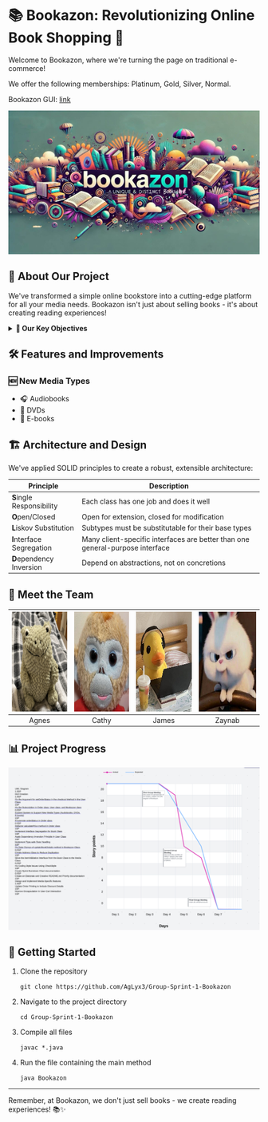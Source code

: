 # 📚 Bookazon: Revolutionizing Online Book Shopping 🚀

Welcome to Bookazon, where we're turning the page on traditional e-commerce!

We offer the following memberships: Platinum, Gold, Silver, Normal.

Bookazon GUI: [link](https://drive.google.com/file/d/1X5MIgm0cWhI5rkq30S1lC0gJ5Upzy98F/view)

 <img src="https://github.com/AgLyx3/Group-Sprint-1-Bookazon/blob/main/images/Bookazon.jpg"  width=1000/>


## 🌟 About Our Project

We've transformed a simple online bookstore into a cutting-edge platform for all your media needs. Bookazon isn't just about selling books - it's about creating reading experiences!

<details>
<summary><strong>🎯 Our Key Objectives</strong></summary>

- 🏗️ Redesign with SOLID principles
- 🧹 Refactor code smells
- 📈 Enhance readability and maintainability
- 🔄 Apply Agile Scrum methodologies
- 🤝 Master collaborative development with Git and GitHub
</details>

## 🛠️ Features and Improvements

### 🆕 New Media Types
- 🎧 Audiobooks
- 📀 DVDs
- 📱 E-books

## 🏗️ Architecture and Design

We've applied SOLID principles to create a robust, extensible architecture:

| Principle | Description |
|-----------|-------------|
| **S**ingle Responsibility | Each class has one job and does it well |
| **O**pen/Closed | Open for extension, closed for modification |
| **L**iskov Substitution | Subtypes must be substitutable for their base types |
| **I**nterface Segregation | Many client-specific interfaces are better than one general-purpose interface |
| **D**ependency Inversion | Depend on abstractions, not on concretions |

## 👥 Meet the Team

| <img src="https://github.com/AgLyx3/Group-Sprint-1-Bookazon/blob/main/images/Agnes.jpg" width="200" height="200" alt="Agnes"> |<img src="https://github.com/AgLyx3/Group-Sprint-1-Bookazon/blob/main/images/Cathy.jpg" width="200" height="200" alt="Cathy"> | <img src="https://github.com/AgLyx3/Group-Sprint-1-Bookazon/blob/main/images/James.jpg" width="200" height="200" alt="James"> | <img src="https://github.com/AgLyx3/Group-Sprint-1-Bookazon/blob/main/images/Zaynab.jpg" width="200" height="200" alt="Zaynab"> |
|:---:|:---:|:---:|:---:|
| Agnes | Cathy | James | Zaynab |

## 📊 Project Progress
<img src="https://github.com/AgLyx3/Group-Sprint-1-Bookazon/blob/main/images/burndown_chart.png" alt="Burndown Chart" width="800"/>

## 🚀 Getting Started

1. Clone the repository
   ```
   git clone https://github.com/AgLyx3/Group-Sprint-1-Bookazon
   ```
2. Navigate to the project directory
   ```
   cd Group-Sprint-1-Bookazon
   ```
3. Compile all files
   ```
   javac *.java
   ```
4. Run the file containing the main method
   ```
   java Bookazon
   ```

---

Remember, at Bookazon, we don't just sell books - we create reading experiences! 📚✨
